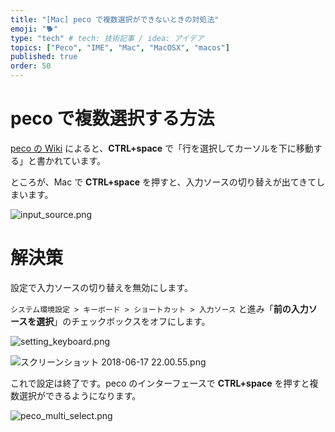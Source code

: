 ```yaml
---
title: "[Mac] peco で複数選択ができないときの対処法"
emoji: "🐕"
type: "tech" # tech: 技術記事 / idea: アイデア
topics: ["Peco", "IME", "Mac", "MacOSX", "macos"]
published: true
order: 50
---
```


# peco で複数選択する方法
[peco の Wiki](https://github.com/peco/peco/wiki/Keyboard-Shortcuts#selection-shortcuts) によると、**CTRL+space** で「行を選択してカーソルを下に移動する」と書かれています。

ところが、Mac で **CTRL+space** を押すと、入力ソースの切り替えが出てきてしまいます。

![input_source.png](https://qiita-image-store.s3.amazonaws.com/0/113895/ecececc7-97b4-1e53-44cb-b5ed002a9a50.png)

# 解決策
設定で入力ソースの切り替えを無効にします。

`システム環境設定 > キーボード > ショートカット > 入力ソース` と進み「**前の入力ソースを選択**」のチェックボックスをオフにします。

![setting_keyboard.png](https://qiita-image-store.s3.amazonaws.com/0/113895/a75901f9-b787-be11-f6bd-9c7cbea8c563.png)

![スクリーンショット 2018-06-17 22.00.55.png](https://qiita-image-store.s3.amazonaws.com/0/113895/e3ef3d79-ba0e-26d4-0b60-9a5f97f0d8ef.png)

これで設定は終了です。peco のインターフェースで **CTRL+space** を押すと複数選択ができるようになります。

![peco_multi_select.png](https://qiita-image-store.s3.amazonaws.com/0/113895/282ed271-5092-ca45-b305-bd2cbcf8613a.png)
